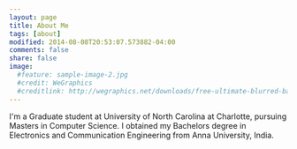 ```yaml
---
layout: page
title: About Me
tags: [about]
modified: 2014-08-08T20:53:07.573882-04:00
comments: false
share: false
image:
  #feature: sample-image-2.jpg
  #credit: WeGraphics
  #creditlink: http://wegraphics.net/downloads/free-ultimate-blurred-background-pack/
---
```


I'm a Graduate student at University of North Carolina at Charlotte,
  pursuing Masters in Computer Science. I obtained my Bachelors degree in
  Electronics and Communication Engineering from Anna University, India.

<!-- ## Minimal Mistakes is all about:

* Responsive templates. Looking good on mobile, tablet, and desktop.
* Gracefully degrading in older browsers. Compatible with Internet Explorer 8+ and all modern browsers.
* Minimal embellishments -- content first.
* Optional large feature images for posts and pages.
* Simple and clear permalink structure.
* [Custom 404 page](http://mmistakes.github.io/minimal-mistakes/404.html) to get you started.
* Support for Disqus Comments -->

<!-- <a markdown="0" href="{{ site.url }}/theme-setup" class="btn">Install Minimal Mistakes Theme</a> -->

